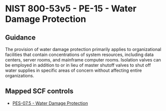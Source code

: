 # NIST 800-53v5 - PE-15 - Water Damage Protection
## Guidance
The provision of water damage protection primarily applies to organizational facilities that contain concentrations of system resources, including data centers, server rooms, and mainframe computer rooms. Isolation valves can be employed in addition to or in lieu of master shutoff valves to shut off water supplies in specific areas of concern without affecting entire organizations.
## Mapped SCF controls
- [PES-07.5 - Water Damage Protection](../scf/pes-075-waterdamageprotection.md)